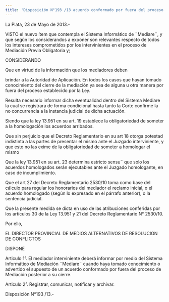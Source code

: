 ```yaml
---
title: 'Disposición N°193 /13 acuerdo conformado por fuera del proceso '
---
```

La Plata, 23 de Mayo de 2013.-















VISTO el nuevo ítem que contempla el Sistema Informático de ¨Mediare¨, y que según los considerandos a exponer son relevantes respecto de todos los intereses comprometidos por los intervinientes en el proceso de Mediación Previa Obligatoria y;







CONSIDERANDO



Que en virtud de la información que los mediadores deben



brindar a la Autoridad de Aplicación. En todos los casos que hayan tomado conocimiento del cierre de la mediación ya sea de alguna u otra manera por fuera del proceso establecido por la Ley.



Resulta necesario informar dicha eventualidad dentro del Sistema Mediare la cual se registrara de forma condicional hasta tanto la Corte confirme la no concurrencia a la instancia judicial de dicha actuación.



Siendo que la ley 13.951 en su art. 19 establece la obligatoriedad de someter a la homologación los acuerdos arribados.



Que sin perjuicio que el Decreto Reglamentario en su art 18 otorga potestad indistinta a las partes de presentar el mismo ante el Juzgado interviniente, y que esto no las exime de la obligatoriedad de someter a homologar el mismo



Que la ley 13.951 en su art. 23 determina estricto sensu¨  que solo los acuerdos homologados serán ejecutables ante el Juzgado homologante, en caso de incumplimiento.



Que el art 27 del Decreto Reglamentario 2530/10 toma como base del cálculo para regular los honorarios del mediador el reclamo inicial, o el acuerdo homologado (según lo expresado en el párrafo anterior), o la sentencia judicial.



Que la presente medida se dicta en uso de las atribuciones conferidas por los artículos 30 de la Ley 13.951 y 21 del Decreto Reglamentario N° 2530/10.









	



















Por ello,











EL DIRECTOR PROVINCIAL DE MEDIOS ALTERNATIVOS DE RESOLUCION DE CONFLICTOS



DISPONE











Articulo 1°. El mediador interviniente deberá informar por medio del Sistema Informático de Mediación ¨Mediare¨ cuando haya tomado conocimiento o advertido el supuesto de un acuerdo conformado por fuera del proceso de Mediación posterior a su cierre.







Articulo 2°. Registrar, comunicar, notificar y archivar.











Disposición N°193 /13.-
